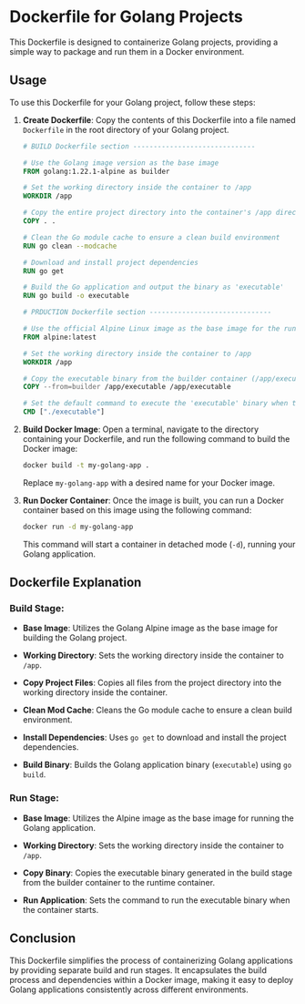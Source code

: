 # Dockerfile for Golang Projects

This Dockerfile is designed to containerize Golang projects, providing a simple way to package and run them in a Docker environment.

## Usage

To use this Dockerfile for your Golang project, follow these steps:

1. **Create Dockerfile**: Copy the contents of this Dockerfile into a file named `Dockerfile` in the root directory of your Golang project.

    ```Dockerfile
    # BUILD Dockerfile section ------------------------------

    # Use the Golang image version as the base image
    FROM golang:1.22.1-alpine as builder

    # Set the working directory inside the container to /app
    WORKDIR /app

    # Copy the entire project directory into the container's /app directory
    COPY . .

    # Clean the Go module cache to ensure a clean build environment
    RUN go clean --modcache

    # Download and install project dependencies
    RUN go get

    # Build the Go application and output the binary as 'executable'
    RUN go build -o executable

    # PRDUCTION Dockerfile section ------------------------------

    # Use the official Alpine Linux image as the base image for the runtime container
    FROM alpine:latest

    # Set the working directory inside the container to /app
    WORKDIR /app

    # Copy the executable binary from the builder container (/app/executable) to the runtime container (/app/executable)
    COPY --from=builder /app/executable /app/executable

    # Set the default command to execute the 'executable' binary when the container starts
    CMD ["./executable"]
    ```

2. **Build Docker Image**: Open a terminal, navigate to the directory containing your Dockerfile, and run the following command to build the Docker image:

    ```bash
    docker build -t my-golang-app .
    ```

    Replace `my-golang-app` with a desired name for your Docker image.

3. **Run Docker Container**: Once the image is built, you can run a Docker container based on this image using the following command:

    ```bash
    docker run -d my-golang-app
    ```

    This command will start a container in detached mode (`-d`), running your Golang application.

## Dockerfile Explanation

### Build Stage:

- **Base Image**: Utilizes the Golang Alpine image as the base image for building the Golang project.

- **Working Directory**: Sets the working directory inside the container to `/app`.

- **Copy Project Files**: Copies all files from the project directory into the working directory inside the container.

- **Clean Mod Cache**: Cleans the Go module cache to ensure a clean build environment.

- **Install Dependencies**: Uses `go get` to download and install the project dependencies.

- **Build Binary**: Builds the Golang application binary (`executable`) using `go build`.

### Run Stage:

- **Base Image**: Utilizes the Alpine image as the base image for running the Golang application.

- **Working Directory**: Sets the working directory inside the container to `/app`.

- **Copy Binary**: Copies the executable binary generated in the build stage from the builder container to the runtime container.

- **Run Application**: Sets the command to run the executable binary when the container starts.

## Conclusion

This Dockerfile simplifies the process of containerizing Golang applications by providing separate build and run stages. It encapsulates the build process and dependencies within a Docker image, making it easy to deploy Golang applications consistently across different environments.
